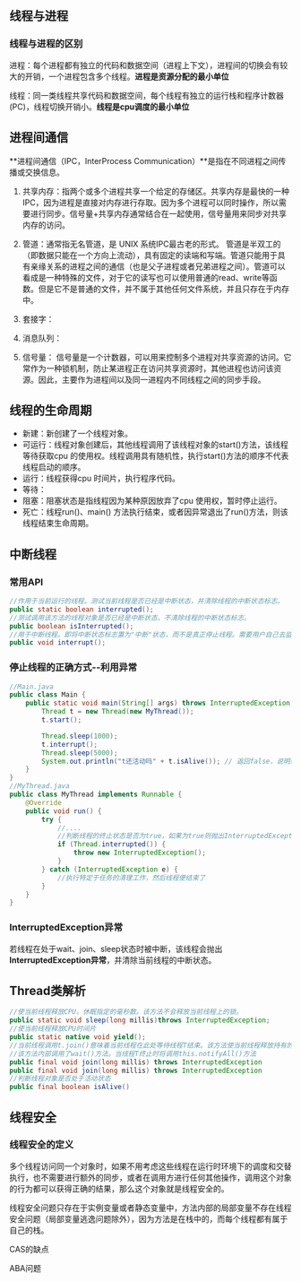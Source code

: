 ## 线程与进程

### 线程与进程的区别

进程：每个进程都有独立的代码和数据空间（进程上下文），进程间的切换会有较大的开销，一个进程包含多个线程。**进程是资源分配的最小单位**

线程：同一类线程共享代码和数据空间，每个线程有独立的运行栈和程序计数器(PC)，线程切换开销小。**线程是cpu调度的最小单位**



## 进程间通信

**进程间通信（IPC，InterProcess Communication）**是指在不同进程之间传播或交换信息。

1. 共享内存：指两个或多个进程共享一个给定的存储区。共享内存是最快的一种 IPC，因为进程是直接对内存进行存取。因为多个进程可以同时操作，所以需要进行同步。信号量+共享内存通常结合在一起使用，信号量用来同步对共享内存的访问。

2. 管道：通常指无名管道，是 UNIX 系统IPC最古老的形式。 管道是半双工的（即数据只能在一个方向上流动），具有固定的读端和写端。管道只能用于具有亲缘关系的进程之间的通信（也是父子进程或者兄弟进程之间）。管道可以看成是一种特殊的文件，对于它的读写也可以使用普通的read、write等函数。但是它不是普通的文件，并不属于其他任何文件系统，并且只存在于内存中。

3. 套接字：

4. 消息队列：

5. 信号量： 信号量是一个计数器，可以用来控制多个进程对共享资源的访问。它常作为一种锁机制，防止某进程正在访问共享资源时，其他进程也访问该资源。因此，主要作为进程间以及同一进程内不同线程之间的同步手段。




## 线程的生命周期

- 新建：新创建了一个线程对象。
- 可运行：线程对象创建后，其他线程调用了该线程对象的start()方法，该线程等待获取cpu 的使用权。线程调用具有随机性，执行start()方法的顺序不代表线程启动的顺序。
- 运行：线程获得cpu 时间片，执行程序代码。
- 等待：
- 阻塞：阻塞状态是指线程因为某种原因放弃了cpu 使用权，暂时停止运行。
- 死亡：线程run()、main() 方法执行结束，或者因异常退出了run()方法，则该线程结束生命周期。


## 中断线程

### 常用API

```java
//作用于当前运行的线程。测试当前线程是否已经是中断状态，并清除线程的中断状态标志。
public static boolean interrupted();
//测试调用该方法的线程对象是否已经是中断状态，不清除线程的中断状态标志。
public boolean isInterrupted();
//用于中断线程。即将中断状态标志置为"中断"状态，而不是真正停止线程。需要用户自己去监视线程的状态为并做处理。
public void interrupt(); 
```
### 停止线程的正确方式--利用异常

```java
//Main.java
public class Main {    
    public static void main(String[] args) throws InterruptedException {
        Thread t = new Thread(new MyThread());
        t.start();

        Thread.sleep(1000);
        t.interrupt();
        Thread.sleep(5000);
        System.out.println("t还活动吗" + t.isAlive()); // 返回false，说明线程t已结束
    }    
}
//MyThread.java
public class MyThread implements Runnable {
    @Override
    public void run() {
        try {
            //....
            //判断线程的终止状态是否为true，如果为true则抛出InterruptedException异常，跳出正在执行的代码
            if (Thread.interrupted()) {
                throw new InterruptedException();
            }
        } catch (InterruptedException e) {
            //执行特定于任务的清理工作，然后线程便结束了
        }
    }
}    
```

### InterruptedException异常

若线程在处于wait、join、sleep状态时被中断，该线程会抛出**InterruptedException异常**，并清除当前线程的中断状态。        



## Thread类解析

```java
//使当前线程释放CPU，休眠指定的毫秒数。该方法不会释放当前线程上的锁。
public static void sleep(long millis)throws InterruptedException;
//使当前线程释放CPU时间片
public static native void yield();
//当前线程调用t.join()意味着当前线程在此处等待线程T结束。该方法使当前线程释放持有的锁
//该方法内部调用了wait()方法。当线程T终止时将调用this.notifyAll()方法
public final void join(long millis) throws InterruptedException
public final void join(long millis) throws InterruptedException
//判断线程对象是否处于活动状态
public final boolean isAlive()
```







## 线程安全

### 线程安全的定义

多个线程访问同一个对象时，如果不用考虑这些线程在运行时环境下的调度和交替执行，也不需要进行额外的同步，或者在调用方进行任何其他操作，调用这个对象的行为都可以获得正确的结果，那么这个对象就是线程安全的。

线程安全问题只存在于实例变量或者静态变量中，方法内部的局部变量不存在线程安全问题（局部变量逃逸问题除外），因为方法是在栈中的，而每个线程都有属于自己的栈。







CAS的缺点



ABA问题



